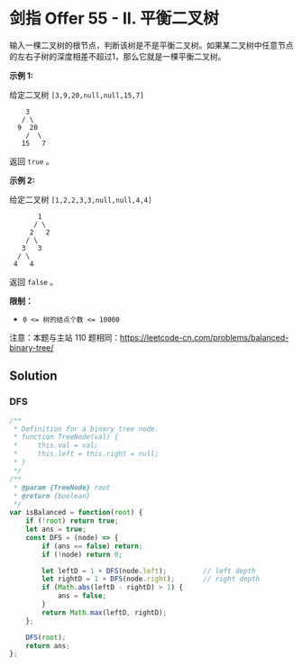 # 剑指 Offer 55 - II. 平衡二叉树

输入一棵二叉树的根节点，判断该树是不是平衡二叉树。如果某二叉树中任意节点的左右子树的深度相差不超过1，那么它就是一棵平衡二叉树。

**示例 1:**

给定二叉树 `[3,9,20,null,null,15,7]`

```
    3
   / \
  9  20
    /  \
   15   7
```

返回 `true` 。

**示例 2:**

给定二叉树 `[1,2,2,3,3,null,null,4,4]`

```
       1
      / \
     2   2
    / \
   3   3
  / \
 4   4
```

返回 `false` 。

 

**限制：**

* `0 <= 树的结点个数 <= 10000`

注意：本题与主站 110 题相同：https://leetcode-cn.com/problems/balanced-binary-tree/

## Solution

### DFS

```js
/**
 * Definition for a binary tree node.
 * function TreeNode(val) {
 *     this.val = val;
 *     this.left = this.right = null;
 * }
 */
/**
 * @param {TreeNode} root
 * @return {boolean}
 */
var isBalanced = function(root) {
    if (!root) return true;
    let ans = true;
    const DFS = (node) => {
        if (ans == false) return;
        if (!node) return 0;

        let leftD = 1 + DFS(node.left);			// left depth
        let rightD = 1 + DFS(node.right);		// right depth
        if (Math.abs(leftD - rightD) > 1) {
            ans = false;
        }
        return Math.max(leftD, rightD);
    };

    DFS(root);
    return ans;
};
```

